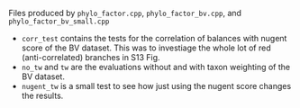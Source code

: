 Files produced by `phylo_factor.cpp`, `phylo_factor_bv.cpp`, and `phylo_factor_bv_small.cpp`

 * `corr_test` contains the tests for the correlation of balances with nugent score of the BV dataset.
   This was to investiage the whole lot of red (anti-correlated) branches in S13 Fig.
 * `no_tw` and `tw` are the evaluations without and with taxon weighting of the BV dataset.
 * `nugent_tw` is a small test to see how just using the nugent score changes the results.
